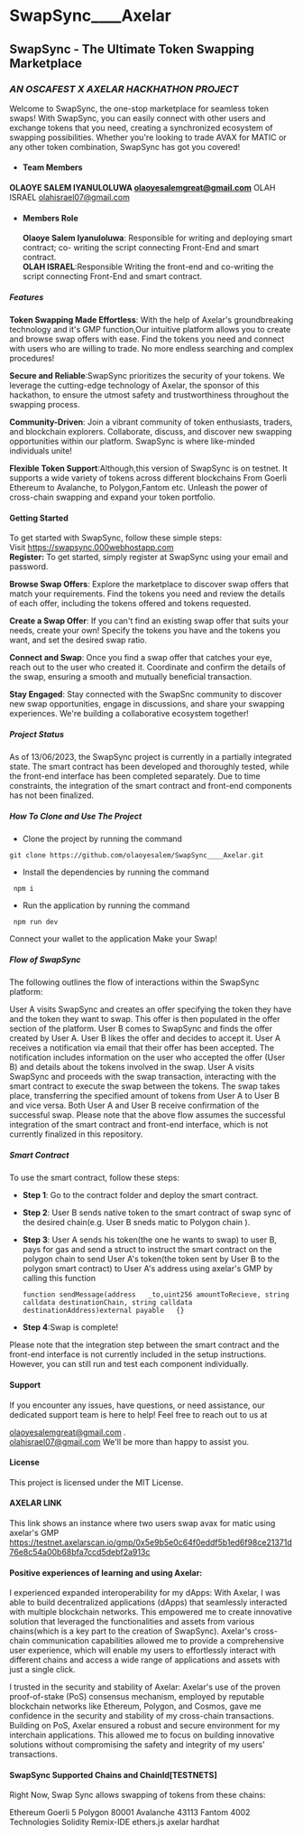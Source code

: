 # SwapSync____Axelar
## SwapSync - The Ultimate Token Swapping Marketplace

### *AN OSCAFEST X AXELAR HACKHATHON PROJECT*

Welcome to SwapSync, the one-stop marketplace for seamless token swaps! With SwapSync, you can easily connect with other users and exchange tokens that you need, creating a synchronized ecosystem of swapping possibilities. Whether you're looking to trade AVAX for MATIC or any other token combination, SwapSync has got you covered!

 * #### Team Members
 **OLAOYE SALEM IYANULOLUWA olaoyesalemgreat@gmail.com**
 OLAH ISRAEL olahisrael07@gmail.com

* #### Members Role
   **Olaoye Salem Iyanuloluwa**: Responsible for writing and deploying smart contract; co- writing the script connecting Front-End and smart contract.
  <br>
  **OLAH ISRAEL**:Responsible Writing the front-end and co-writing the script connecting Front-End and smart contract.

##### Features
  
**Token Swapping Made Effortless**: With the help of Axelar's groundbreaking technology and it's GMP function,Our intuitive platform allows you to create and browse swap offers with ease. Find the tokens you need and connect with users who are willing to trade. No more endless searching and complex procedures!

**Secure and Reliable**:SwapSync prioritizes the security of your tokens. We leverage the cutting-edge technology of Axelar, the sponsor of this hackathon, to ensure the utmost safety and trustworthiness throughout the swapping process.

**Community-Driven**: Join a vibrant community of token enthusiasts, traders, and blockchain explorers. Collaborate, discuss, and discover new swapping opportunities within our platform. SwapSync is where like-minded individuals unite!

**Flexible Token Support**:Although,this version of SwapSync is on testnet. It supports a wide variety of tokens across different blockchains From Goerli Ethereum to Avalanche, to Polygon,Fantom etc. Unleash the power of cross-chain swapping and expand your token portfolio.

#### Getting Started
To get started with SwapSync, follow these simple steps:
  <br>
Visit https://swapsync.000webhostapp.com
<br>
**Register:** To get started, simply register at SwapSync using your email and password.

**Browse Swap Offers**: Explore the marketplace to discover swap offers that match your requirements. Find the tokens you need and review the details of each offer, including the tokens offered and tokens requested.

**Create a Swap Offer**: If you can't find an existing swap offer that suits your needs, create your own! Specify the tokens you have and the tokens you want, and set the desired swap ratio.

**Connect and Swap**: Once you find a swap offer that catches your eye, reach out to the user who created it. Coordinate and confirm the details of the swap, ensuring a smooth and mutually beneficial transaction.

**Stay Engaged**: Stay connected with the SwapSnc community to discover new swap opportunities, engage in discussions, and share your swapping experiences. We're building a collaborative ecosystem together!



##### Project Status
As of 13/06/2023, the SwapSync project is currently in a partially integrated state. The smart contract has been developed and thoroughly tested, while the front-end interface has been completed separately. Due to time constraints, the integration of the smart contract and front-end components has not been finalized.


##### How To Clone and Use The Project
* Clone the project by running the command
 ```
 git clone https://github.com/olaoyesalem/SwapSync____Axelar.git
```
* Install the dependencies by running the command
```
 npm i
```
* Run the application by running the command
```
 npm run dev
```

Connect your wallet to the application
Make your Swap!

##### Flow of SwapSync
The following outlines the flow of interactions within the SwapSync platform:

User A visits SwapSync and creates an offer specifying the token they have and the token they want to swap. This offer is then populated in the offer section of the platform.
User B comes to SwapSync and finds the offer created by User A. User B likes the offer and decides to accept it.
User A receives a notification via email that their offer has been accepted. The notification includes information on the user who accepted the offer (User B) and details about the tokens involved in the swap.
User A visits SwapSync and proceeds with the swap transaction, interacting with the smart contract to execute the swap between the tokens.
The swap takes place, transferring the specified amount of tokens from User A to User B and vice versa.
Both User A and User B receive confirmation of the successful swap.
Please note that the above flow assumes the successful integration of the smart contract and front-end interface, which is not currently finalized in this repository.

 ##### Smart Contract
To use the smart contract, follow these steps:

* **Step 1**: Go to the contract folder and deploy the smart contract.
* **Step 2**: User B sends native token to the smart contract of swap sync of the desired chain(e.g. User B sneds matic to Polygon chain ).
* **Step 3**: User A sends his token(the one he wants to swap) to user B, pays for gas and send a struct to instruct the smart contract on the polygon chain to send User A's token(the token sent by User B to the polygon smart contract) to User A's address using axelar's GMP by calling this function
  ```
  function sendMessage(address   _to,uint256 amountToRecieve, string calldata destinationChain, string calldata destinationAddress)external payable   {}

  ```

* **Step 4**:Swap is complete!  

Please note that the integration step between the smart contract and the front-end interface is not currently included in the setup instructions. However, you can still run and test each component individually.

#### Support
If you encounter any issues, have questions, or need assistance, our dedicated support team is here to help! Feel free to reach out to us at

olaoyesalemgreat@gmail.com .
<br>
olahisrael07@gmail.com We'll be more than happy to assist you.
#### License
This project is licensed under the MIT License.

#### AXELAR LINK
This link shows an instance where two users swap avax for matic using axelar's GMP
https://testnet.axelarscan.io/gmp/0x5e9b5e0c64f0eddf5b1ed6f98ce21371d76e8c54a00b68bfa7ccd5debf2a913c

#### Positive experiences of learning and using Axelar:
I experienced expanded interoperability for my dApps: With Axelar, I was able to build decentralized applications (dApps) that seamlessly interacted with multiple blockchain networks. This empowered me to create innovative solution that leveraged the functionalities and assets from various chains(which is a key part to the creation of SwapSync). Axelar's cross-chain communication capabilities allowed me to provide a comprehensive user experience, which will enable my users to effortlessly interact with different chains and access a wide range of applications and assets with just a single click.

I trusted in the security and stability of Axelar: Axelar's use of the proven proof-of-stake (PoS) consensus mechanism, employed by reputable blockchain networks like Ethereum, Polygon, and Cosmos, gave me confidence in the security and stability of my cross-chain transactions. Building on PoS, Axelar ensured a robust and secure environment for my interchain applications. This allowed me to focus on building innovative solutions without compromising the safety and integrity of my users' transactions.

#### SwapSync Supported Chains and ChainId[TESTNETS]
Right Now, Swap Sync allows swapping of tokens from these chains:

Ethereum Goerli 5
Polygon 80001
Avalanche 43113
Fantom 4002
Technologies
Solidity
Remix-IDE
ethers.js
axelar
hardhat
